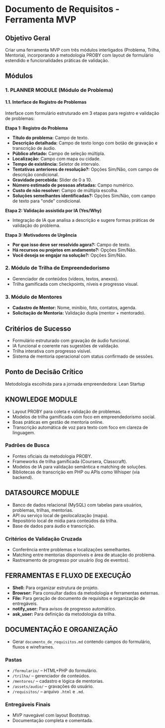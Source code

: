 # Documento de Requisitos - Ferramenta MVP

## Objetivo Geral
Criar uma ferramenta MVP com três módulos interligados (Problema, Trilha, Mentoria), incorporando a metodologia PROBY com layout de formulário estendido e funcionalidades práticas de validação.

## Módulos

### 1. PLANNER MODULE (Módulo de Problema)

#### 1.1. Interface de Registro de Problemas

Interface com formulário estruturado em 3 etapas para registro e validação de problemas:

**Etapa 1: Registro do Problema**

- **Título do problema:** Campo de texto.
- **Descrição detalhada:** Campo de texto longo com botão de gravação e transcrição de áudio.
- **Público afetado:** Campo de seleção múltipla.
- **Localização:** Campo com mapa ou cidade.
- **Tempo de existência:** Seletor de intervalo.
- **Tentativas anteriores de resolução?:** Opções Sim/Não, com campo de descrição condicional.
- **Gravidade percebida:** Slider de 0 a 10.
- **Número estimado de pessoas afetadas:** Campo numérico.
- **Custo de não resolver:** Campo de múltipla escolha.
- **Soluções semelhantes identificadas?:** Opções Sim/Não, com campo de texto para "onde" condicional.

**Etapa 2: Validação assistida por IA (Yes/Why)**

- Integração de IA que analisa a descrição e sugere formas práticas de validação do problema.

**Etapa 3: Motivadores de Urgência**

- **Por que isso deve ser resolvido agora?:** Campo de texto.
- **Há recursos ou projetos em andamento?:** Opções Sim/Não.
- **Você deseja se engajar na solução?:** Opções Sim/Não.

### 2. Módulo de Trilha de Empreendedorismo

- Gerenciador de conteúdos (vídeos, textos, anexos).
- Trilha gamificada com checkpoints, níveis e progresso visual.

### 3. Módulo de Mentores

- **Cadastro de Mentor:** Nome, minibio, foto, contatos, agenda.
- **Solicitação de Mentoria:** Validação dupla (mentor + mentorado).

## Critérios de Sucesso

- Formulário estruturado com gravação de áudio funcional.
- IA funcional e coerente nas sugestões de validação.
- Trilha interativa com progresso visível.
- Sistema de mentoria operacional com status confirmado de sessões.

## Ponto de Decisão Crítico

Metodologia escolhida para a jornada empreendedora: Lean Startup

## KNOWLEDGE MODULE

- Layout PROBY para coleta e validação de problemas.
- Modelos de trilha gamificada com foco em empreendedorismo social.
- Boas práticas em gestão de mentoria online.
- Transcrição automática de voz para texto com foco em clareza de linguagem.

### Padrões de Busca

- Fontes oficiais da metodologia PROBY.
- Frameworks de trilha gamificada (Coursera, Classcraft).
- Modelos de IA para validação semântica e matching de soluções.
- Bibliotecas de transcrição em PHP ou APIs como Whisper (via backend).

## DATASOURCE MODULE

- Banco de dados relacional (MySQL) com tabelas para usuários, problemas, trilhas, mentorias.
- API ou serviço local de geolocalização (mapa).
- Repositório local de mídia para conteúdos da trilha.
- Base de dados para áudio e transcrição.

### Critérios de Validação Cruzada

- Conferência entre problemas e localizações semelhantes.
- Matching entre mentorias disponíveis e área de atuação do problema.
- Rastreamento de progresso por usuário (log de eventos).

## FERRAMENTAS E FLUXO DE EXECUÇÃO

- **Shell:** Para organizar estrutura de projeto.
- **Browser:** Para consultar dados da metodologia e ferramentas externas.
- **File:** Para geração de documento de requisitos e organização de entregáveis.
- **notify_user:** Para avisos de progresso automático.
- **ask_user:** Para definição da metodologia da trilha.

## DOCUMENTAÇÃO E ORGANIZAÇÃO

- Gerar `documento_de_requisitos.md` contendo campos do formulário, fluxos e wireframes.

### Pastas

- `/formulario/` – HTML+PHP do formulário.
- `/trilha/` – gerenciador de conteúdos.
- `/mentores/` – cadastro e lógica de mentorias.
- `/assets/audio/` – gravações do usuário.
- `/requisitos/` – arquivo `.html` e `.md`.

### Entregáveis Finais

- MVP navegável com layout Bootstrap.
- Documentação completa e comentada.


